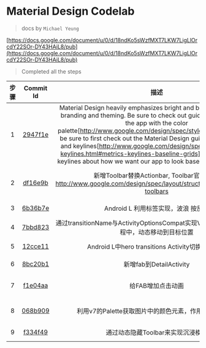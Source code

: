 # Material Design Codelab

> docs by `Michael Yeung`

[https://docs.google.com/document/u/0/d/18ndKo5sWzfMXT7LKW7LigLlOrcdY22SOr-DY43HAiL8/pub](https://docs.google.com/document/u/0/d/18ndKo5sWzfMXT7LKW7LigLlOrcdY22SOr-DY43HAiL8/pub)

> Completed all the steps

步骤 | Commit Id | 描述 | 修改介绍
:-: | :-: | :-: | :-:
1 | [2947f1e](https://github.com/Jacksgong/Sunshine/commit/2947f1e2817f4a8428878a211f3d0b0b9faffa3a)| Material Design heavily emphasizes bright and bold use of color for branding and theming. Be sure to check out guidelines for theming the app with the color palette[http://www.google.com/design/spec/style/color.html#].Also, be sure to first check out the Material Design guidelines for metrics and keylines[http://www.google.com/design/spec/layout/metrics-keylines.html#metrics-keylines-baseline-grids].Let’s define some keylines about how we want our app to look based on the guidelines. | [https://docs.google.com/document/u/0/d/1g0jRAR-7TfE_uKVFPufmcHZNQSuTo-SEuXIuH6VydM0/pub#h.6fwwv8p2ozst](https://docs.google.com/document/u/0/d/1g0jRAR-7TfE_uKVFPufmcHZNQSuTo-SEuXIuH6VydM0/pub#h.6fwwv8p2ozst)
2 | [df16e9b](https://github.com/Jacksgong/Sunshine/commit/df16e9bc9093d6d207647e258a50c93b09febb3e) | 新增Toolbar替换Actionbar, Toolbar官方介绍: http://www.google.com/design/spec/layout/structure.html#structure-toolbars | [https://docs.google.com/document/u/0/d/1gDtnbhcHBlJ0E0U5HNRbdW829TLbE8ph-8Km6BIowy8/pub#h.6fwwv8p2ozst](https://docs.google.com/document/u/0/d/1gDtnbhcHBlJ0E0U5HNRbdW829TLbE8ph-8Km6BIowy8/pub#h.6fwwv8p2ozst)
3 | [6b36b7e](https://github.com/Jacksgong/Sunshine/commit/6b36b7e63400dd51112a5abba87cae4207a72be7) | Android L 利用<ripple/>标签实现，波浪 按反馈 | [https://docs.google.com/document/u/0/d/1H12cZVJsOYKmkKKI9-90VuJ6EA2ODzsfo_BYXo_tKi4/pub#h.6fwwv8p2ozst](https://docs.google.com/document/u/0/d/1H12cZVJsOYKmkKKI9-90VuJ6EA2ODzsfo_BYXo_tKi4/pub#h.6fwwv8p2ozst)
4 | [7bbd823](https://github.com/Jacksgong/Sunshine/commit/7bbd8236e2cdb63772e1bc95491d5a64e6fbd5a4) | 通过transitionName与ActivityOptionsCompat实现View在Activity切换过程中，动态移动到目标位置 | [https://docs.google.com/document/u/0/d/10hmvrmsijWX2WQmfXVnU04R4IoKFZM2Lfycxw5LfUio/pub#h.6fwwv8p2ozst](https://docs.google.com/document/u/0/d/10hmvrmsijWX2WQmfXVnU04R4IoKFZM2Lfycxw5LfUio/pub#h.6fwwv8p2ozst) 
5 | [12cce11](https://github.com/Jacksgong/Sunshine/commit/12cce1148fb8ea0e94bef500686b098ccdf925f9) | Android L中hero transitions Activity切换动画实现 | [https://docs.google.com/document/u/0/d/1nrtHzjGtq6h_WZfvbTX7oTHNd5hZLsB3Oq56LW-PMR8/pub#h.4i0w9nkcoaa5](https://docs.google.com/document/u/0/d/1nrtHzjGtq6h_WZfvbTX7oTHNd5hZLsB3Oq56LW-PMR8/pub#h.4i0w9nkcoaa5)
6 | [8bc20b1](https://github.com/Jacksgong/Sunshine/commit/8bc20b1e18bed941786e76f3a6e02aa368e1907c) | 新增fab到DetailActivity | [https://docs.google.com/document/u/0/d/1UMwP-EuI0TvqglPvowjdI7uo1b1ApYItjOvZjqO5GrA/pub#h.4i0w9nkcoaa5](https://docs.google.com/document/u/0/d/1UMwP-EuI0TvqglPvowjdI7uo1b1ApYItjOvZjqO5GrA/pub#h.4i0w9nkcoaa5)
7 | [f1e04aa](https://github.com/Jacksgong/Sunshine/commit/f1e04aae2509a44137040eba389e6565bea63a0d) | 给FAB增加点击动画 | [https://docs.google.com/document/u/0/d/1RpPGPNEB-jzKTTzhgrBtSm_UdM8byu2-R6NGCLJ15wQ/pub#h.4i0w9nkcoaa5](https://docs.google.com/document/u/0/d/1RpPGPNEB-jzKTTzhgrBtSm_UdM8byu2-R6NGCLJ15wQ/pub#h.4i0w9nkcoaa5)
8 | [068b909](https://github.com/Jacksgong/Sunshine/commit/068b90991edfb06eb70390d917ef5721424903a3) | 利用v7的Palette获取图片中的颜色元素，作用于Toolbar上 | [https://docs.google.com/document/u/0/d/1iGnjEr9e1bAY-v7eIGWVuJjN-M35oD-pSl25m28WUG8/pub#h.4i0w9nkcoaa5](https://docs.google.com/document/u/0/d/1iGnjEr9e1bAY-v7eIGWVuJjN-M35oD-pSl25m28WUG8/pub#h.4i0w9nkcoaa5)
9 | [f334f49](https://github.com/Jacksgong/Sunshine/commit/f334f4924c28f2954783e88e28bf146fcd2a6fb1) | 通过动态隐藏Toolbar来实现沉浸模式 | [https://docs.google.com/document/u/0/d/1lmYFkaqKFrWJpJ2wvHnNqJewI8ZnUVfGxJheNLNHZPg/pub#h.vxotbasw7wca](https://docs.google.com/document/u/0/d/1lmYFkaqKFrWJpJ2wvHnNqJewI8ZnUVfGxJheNLNHZPg/pub#h.vxotbasw7wca)
